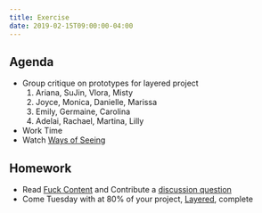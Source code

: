 ```yaml
---
title: Exercise
date: 2019-02-15T09:00:00-04:00
---
```


## Agenda

- Group critique on prototypes for layered project
  1. Ariana, SuJin, Vlora, Misty
  2. Joyce, Monica, Danielle, Marissa
  3. Emily, Germaine, Carolina
  4. Adelai, Rachael, Martina, Lilly
- Work Time
- Watch [Ways of Seeing](https://www.youtube.com/watch?v=0pDE4VX_9Kk)

## Homework

- Read [Fuck Content](https://prmlg.ht/2BFVSil) and Contribute a [discussion question](https://prmlg.ht/2BApCNw)
- Come Tuesday with at 80% of your project, [Layered](/projects/layered), complete